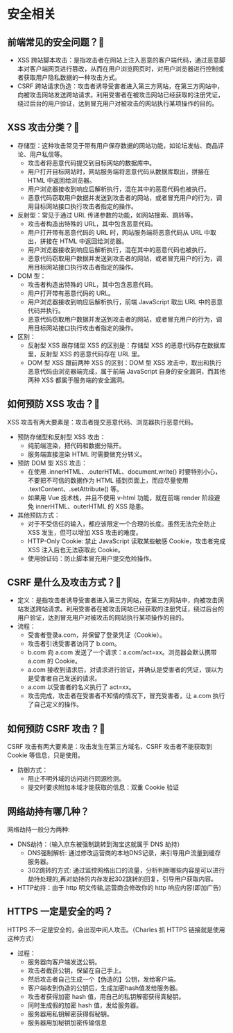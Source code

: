 # 安全相关
## 前端常见的安全问题？:star2:
- XSS 跨站脚本攻击：是指攻击者在网站上注入恶意的客户端代码，通过恶意脚本对客户端网页进行篡改，从而在用户浏览网页时，对用户浏览器进行控制或者获取用户隐私数据的一种攻击方式。
- CSRF 跨站请求伪造：攻击者诱导受害者进入第三方网站，在第三方网站中，向被攻击网站发送跨站请求。利用受害者在被攻击网站已经获取的注册凭证，绕过后台的用户验证，达到冒充用户对被攻击的网站执行某项操作的目的。

## XSS 攻击分类？:star2:
- 存储型：这种攻击常见于带有用户保存数据的网站功能，如论坛发帖、商品评论、用户私信等。
	- 攻击者将恶意代码提交到目标网站的数据库中。
	- 用户打开目标网站时，网站服务端将恶意代码从数据库取出，拼接在 HTML 中返回给浏览器。
	- 用户浏览器接收到响应后解析执行，混在其中的恶意代码也被执行。
	- 恶意代码窃取用户数据并发送到攻击者的网站，或者冒充用户的行为，调用目标网站接口执行攻击者指定的操作。
- 反射型：常见于通过 URL 传递参数的功能，如网站搜索、跳转等。
	- 攻击者构造出特殊的 URL，其中包含恶意代码。
	- 用户打开带有恶意代码的 URL 时，网站服务端将恶意代码从 URL 中取出，拼接在 HTML 中返回给浏览器。
	- 用户浏览器接收到响应后解析执行，混在其中的恶意代码也被执行。
	- 恶意代码窃取用户数据并发送到攻击者的网站，或者冒充用户的行为，调用目标网站接口执行攻击者指定的操作。
- DOM 型：
	- 攻击者构造出特殊的 URL，其中包含恶意代码。
	- 用户打开带有恶意代码的 URL。
	- 用户浏览器接收到响应后解析执行，前端 JavaScript 取出 URL 中的恶意代码并执行。
	- 恶意代码窃取用户数据并发送到攻击者的网站，或者冒充用户的行为，调用目标网站接口执行攻击者指定的操作。
- 区别：
	- 反射型 XSS 跟存储型 XSS 的区别是：存储型 XSS 的恶意代码存在数据库里，反射型 XSS 的恶意代码存在 URL 里。
	- DOM 型 XSS 跟前两种 XSS 的区别：DOM 型 XSS 攻击中，取出和执行恶意代码由浏览器端完成，属于前端 JavaScript 自身的安全漏洞，而其他两种 XSS 都属于服务端的安全漏洞。

## 如何预防 XSS 攻击？:star2:
XSS 攻击有两大要素是：攻击者提交恶意代码、浏览器执行恶意代码。
- 预防存储型和反射型 XSS 攻击：
	- 纯前端渲染，把代码和数据分隔开。
	- 服务端直接渲染 HTML 时需要做充分转义。
- 预防 DOM 型 XSS 攻击：
	- 在使用 .innerHTML、.outerHTML、document.write() 时要特别小心，不要把不可信的数据作为 HTML 插到页面上，而应尽量使用 .textContent、.setAttribute() 等。
  - 如果用 Vue 技术栈，并且不使用 v-html 功能，就在前端 render 阶段避免 innerHTML、outerHTML 的 XSS 隐患。
- 其他预防方式：
	- 对于不受信任的输入，都应该限定一个合理的长度。虽然无法完全防止 XSS 发生，但可以增加 XSS 攻击的难度。
  - HTTP-Only Cookie: 禁止 JavaScript 读取某些敏感 Cookie，攻击者完成 XSS 注入后也无法窃取此 Cookie。
  - 使用验证码：防止脚本冒充用户提交危险操作。
 
## CSRF 是什么及攻击方式？:star2:
- 定义：是指攻击者诱导受害者进入第三方网站，在第三方网站中，向被攻击网站发送跨站请求。利用受害者在被攻击网站已经获取的注册凭证，绕过后台的用户验证，达到冒充用户对被攻击的网站执行某项操作的目的。
- 流程：
	- 受害者登录a.com，并保留了登录凭证（Cookie）。
	- 攻击者引诱受害者访问了 b.com。
	- b.com 向 a.com 发送了一个请求：a.com/act=xx。浏览器会默认携带 a.com 的 Cookie。
	- a.com 接收到请求后，对请求进行验证，并确认是受害者的凭证，误以为是受害者自己发送的请求。
	- a.com 以受害者的名义执行了 act=xx。
	- 攻击完成，攻击者在受害者不知情的情况下，冒充受害者，让 a.com 执行了自己定义的操作。

## 如何预防 CSRF 攻击？:star2:
CSRF 攻击有两大要素是：攻击发生在第三方域名、CSRF 攻击者不能获取到 Cookie 等信息，只是使用。
- 防御方式：
	- 阻止不明外域的访问进行同源检测。
	- 提交时要求附加本域才能获取的信息：双重 Cookie 验证

## 网络劫持有哪几种？
网络劫持一般分为两种:
- DNS劫持：（输入京东被强制跳转到淘宝这就属于 DNS 劫持）
	- DNS强制解析: 通过修改运营商的本地DNS记录，来引导用户流量到缓存服务器。
  - 302跳转的方式: 通过监控网络出口的流量，分析判断哪些内容是可以进行劫持处理的,再对劫持的内存发起302跳转的回复，引导用户获取内容。
- HTTP劫持：由于 http 明文传输,运营商会修改你的 http 响应内容(即加广告)

## HTTPS 一定是安全的吗？
HTTPS 不一定是安全的，会出现中间人攻击。（Charles 抓 HTTPS 链接就是使用这种方式）
- 过程：
	- 服务器向客户端发送公钥。
  - 攻击者截获公钥，保留在自己手上。
  - 然后攻击者自己生成一个【伪造的】公钥，发给客户端。
  - 客户端收到伪造的公钥后，生成加密hash值发给服务器。
  - 攻击者获得加密 hash 值，用自己的私钥解密获得真秘钥。
  - 同时生成假的加密 hash 值，发给服务器。
  - 服务器用私钥解密获得假秘钥。
  - 服务器用加秘钥加密传输信息
